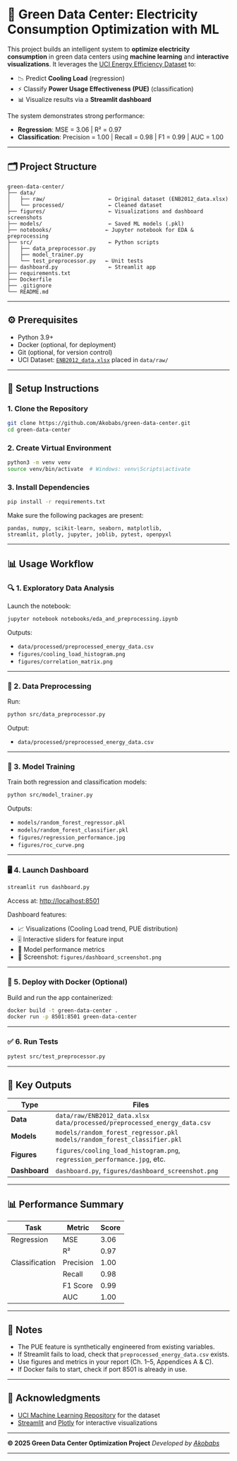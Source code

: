 # 🌿 Green Data Center: Electricity Consumption Optimization with ML

This project builds an intelligent system to **optimize electricity consumption** in green data centers using **machine learning** and **interactive visualizations**. It leverages the [UCI Energy Efficiency Dataset](https://archive.ics.uci.edu/ml/datasets/energy+efficiency) to:

* 📉 Predict **Cooling Load** (regression)
* ⚡ Classify **Power Usage Effectiveness (PUE)** (classification)
* 📊 Visualize results via a **Streamlit dashboard**

The system demonstrates strong performance:

* **Regression**: MSE = 3.06 | R² = 0.97
* **Classification**: Precision = 1.00 | Recall = 0.98 | F1 = 0.99 | AUC = 1.00

---

## 🗂 Project Structure

```
green-data-center/
├── data/
│   ├── raw/                    ← Original dataset (ENB2012_data.xlsx)
│   └── processed/              ← Cleaned dataset
├── figures/                    ← Visualizations and dashboard screenshots
├── models/                     ← Saved ML models (.pkl)
├── notebooks/                 ← Jupyter notebook for EDA & preprocessing
├── src/                        ← Python scripts
│   ├── data_preprocessor.py
│   ├── model_trainer.py
│   └── test_preprocessor.py   ← Unit tests
├── dashboard.py                ← Streamlit app
├── requirements.txt
├── Dockerfile
├── .gitignore
└── README.md
```

---

## ⚙️ Prerequisites

* Python 3.9+
* Docker (optional, for deployment)
* Git (optional, for version control)
* UCI Dataset: [`ENB2012_data.xlsx`](https://archive.ics.uci.edu/ml/machine-learning-databases/00242/) placed in `data/raw/`

---

## 🚀 Setup Instructions

### 1. Clone the Repository

```bash
git clone https://github.com/Akobabs/green-data-center.git
cd green-data-center
```

### 2. Create Virtual Environment

```bash
python3 -m venv venv
source venv/bin/activate  # Windows: venv\Scripts\activate
```

### 3. Install Dependencies

```bash
pip install -r requirements.txt
```

Make sure the following packages are present:

```
pandas, numpy, scikit-learn, seaborn, matplotlib,
streamlit, plotly, jupyter, joblib, pytest, openpyxl
```

---

## 📊 Usage Workflow

### 🔍 1. Exploratory Data Analysis

Launch the notebook:

```bash
jupyter notebook notebooks/eda_and_preprocessing.ipynb
```

Outputs:

* `data/processed/preprocessed_energy_data.csv`
* `figures/cooling_load_histogram.png`
* `figures/correlation_matrix.png`

---

### 🧹 2. Data Preprocessing

Run:

```bash
python src/data_preprocessor.py
```

Output:

* `data/processed/preprocessed_energy_data.csv`

---

### 🧠 3. Model Training

Train both regression and classification models:

```bash
python src/model_trainer.py
```

Outputs:

* `models/random_forest_regressor.pkl`
* `models/random_forest_classifier.pkl`
* `figures/regression_performance.jpg`
* `figures/roc_curve.png`

---

### 🖥 4. Launch Dashboard

```bash
streamlit run dashboard.py
```

Access at: [http://localhost:8501](http://localhost:8501)

Dashboard features:

* 📈 Visualizations (Cooling Load trend, PUE distribution)
* 🎚 Interactive sliders for feature input
* 🧾 Model performance metrics
* 📸 Screenshot: `figures/dashboard_screenshot.png`

---

### 🐳 5. Deploy with Docker (Optional)

Build and run the app containerized:

```bash
docker build -t green-data-center .
docker run -p 8501:8501 green-data-center
```

---

### ✅ 6. Run Tests

```bash
pytest src/test_preprocessor.py
```

---

## 📁 Key Outputs

| Type          | Files                                                                         |
| ------------- | ----------------------------------------------------------------------------- |
| **Data**      | `data/raw/ENB2012_data.xlsx`<br>`data/processed/preprocessed_energy_data.csv` |
| **Models**    | `models/random_forest_regressor.pkl`<br>`models/random_forest_classifier.pkl` |
| **Figures**   | `figures/cooling_load_histogram.png`, `regression_performance.jpg`, etc.      |
| **Dashboard** | `dashboard.py`, `figures/dashboard_screenshot.png`                            |

---

## 📊 Performance Summary

| Task           | Metric    | Score |
| -------------- | --------- | ----- |
| Regression     | MSE       | 3.06  |
|                | R²        | 0.97  |
| Classification | Precision | 1.00  |
|                | Recall    | 0.98  |
|                | F1 Score  | 0.99  |
|                | AUC       | 1.00  |

---

## 📝 Notes

* The PUE feature is synthetically engineered from existing variables.
* If Streamlit fails to load, check that `preprocessed_energy_data.csv` exists.
* Use figures and metrics in your report (Ch. 1–5, Appendices A & C).
* If Docker fails to start, check if port 8501 is already in use.

---

## 🙏 Acknowledgments

* [UCI Machine Learning Repository](https://archive.ics.uci.edu/ml/datasets/energy+efficiency) for the dataset
* [Streamlit](https://streamlit.io/) and [Plotly](https://plotly.com/) for interactive visualizations

---

**© 2025 Green Data Center Optimization Project**
*Developed by [Akobabs](https://github.com/Akobabs)*

---
